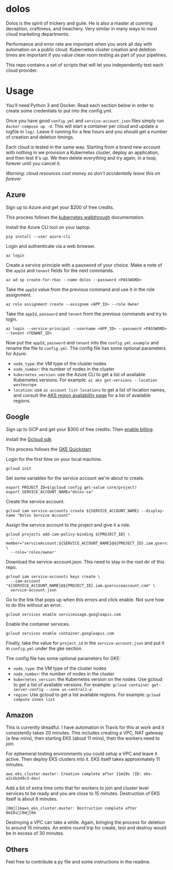 # dolos

Dolos is the spirit of trickery and guile. He is also a master at cunning deception, craftiness, and treachery. Very similar in many ways to most cloud marketing departments.

Performance and error rate are important when you work all day with automation on a public cloud. Kubernetes cluster creation and deletion times are important if you value clean room testing as part of your pipelines.

This repo contains a set of scripts that will let you independently test each cloud provider.

# Usage

You'll need Python 3 and Docker. Read each section below in order to create some credentials to put into the config.yml.

Once you have good `config.yml` and `service-account.json` files simply run `docker-compose up -d`. This will start a container per cloud and update a logfile in `log/`. Leave it running for a few hours and you should get a number of creation and deletion timings.

Each cloud is tested in the same way. Starting from a brand new account with nothing in we provision a Kubernetes cluster, deploy an application, and then test it's up. We then delete everything and try again, in a loop, forever until you cancel it.

*Warning: cloud resources cost money so don't accidentally leave this on forever*


## Azure

Sign up to Azure and get your $200 of free credits.

This process follows the [kubernetes walkthrough](https://docs.microsoft.com/en-us/azure/aks/kubernetes-walkthrough) documentation.

Install the Azure CLI tool on your laptop.
```
pip install --user azure-cli
```

Login and authenticate via a web browser.
```
az login
```

Create a service principle with a password of your choice. Make a note of the `appId` and `tenant` fields for the next commands.
```
az ad sp create-for-rbac --name dolos --password <PASSWORD>
```

Take the `appId` value from the previous command and use it in the role assignment.
```
az role assignment create --assignee <APP_ID> --role Owner
```

Take the `appId`, `password` and `tenant` from the previous commands and try to login.
```
az login --service-principal --username <APP_ID> --password <PASSWORD> --tenant <TENANT_ID>
```

Now put the `appId`, `password` and `tenant` into the `config.yml.example` and rename the file to `config.yml`. The
config file has some optional parameters for Azure:
- `node_type`: the VM type of the cluster nodes
- `node_number`: the number of nodes in the cluster
- `kubernetes_version`: use the Azure CLI to get a list of available Kubernetes versions. For example: `az aks get-versions --location westeurope`
- `location`: use `az account list-locations` to get a list of location names, and consult the [AKS region availability page](https://docs.microsoft.com/en-us/azure/aks/container-service-quotas) for a list of available regions.

## Google

Sign up to GCP and get your $300 of free credits. Then [enable billing](https://cloud.google.com/billing/docs/how-to/modify-project?visit_id=636756998918052718-1229259697&rd=1#enable-billing).

Install the [Gcloud sdk](https://cloud.google.com/sdk/docs/quickstarts)

This process follows the [GKE Quickstart](https://cloud.google.com/kubernetes-engine/docs/quickstart)

Login for the first time on your local machine.
```
gcloud init
```

Set some variables for the service account we're about to create.
```
export PROJECT_ID=$(gcloud config get-value core/project)
export SERVICE_ACCOUNT_NAME="dolos-sa"
```

Create the service account.
```
gcloud iam service-accounts create ${SERVICE_ACCOUNT_NAME} --display-name "Dolos Service Account"
```

Assign the service account to the project and give it a role.
```
gcloud projects add-iam-policy-binding ${PROJECT_ID} \
  --member="serviceAccount:${SERVICE_ACCOUNT_NAME}@${PROJECT_ID}.iam.gserviceaccount.com" \
  --role='roles/owner'
```

Download the service-account.json. This need to stay in the root dir of this repo.
```
gcloud iam service-accounts keys create \
  --iam-account "${SERVICE_ACCOUNT_NAME}@${PROJECT_ID}.iam.gserviceaccount.com" \
  service-account.json
```

Go to the link that pops up when this errors and click enable. Not sure how to do this without an error.
```
gcloud services enable serviceusage.googleapis.com
```

Enable the container services.
```
gcloud services enable container.googleapis.com
```

Finally, take the value for `project_id` in the `service-account.json` and put it in `config.yml` under the gke section.

The config file has some optional parameters for GKE:
- `node_type`: the VM type of the cluster nodes
- `node_number`: the number of nodes in the cluster
- `kubernetes_version`: the Kubernetes version on the nodes. Use gcloud to get a list of available versions. For example:
  `gcloud container get-server-config --zone us-central1-a`
- `region`: Use gcloud to get a list available regions. For example: `gcloud compute zones list`


## Amazon

This is currently dreadful. I have automation in Travis for this at work and it consistently takes 20 minutes. This includes creating a VPC, NAT gateway (a few mins), then starting EKS (about 11 mins), then the workers need to join.

For ephemeral testing environments you could setup a VPC and leave it active. Then deploy EKS clusters into it. EKS itself takes approximately 11 minutes.

```
aws_eks_cluster.master: Creation complete after 11m19s (ID: eks-a2ceb349c3-dev)
```

Add a bit of extra time onto that for workers to join and cluster level services to be ready and you are close to 15 minutes. Destruction of EKS itself is about 8 minutes.

```
[0m[1maws_eks_cluster.master: Destruction complete after 8m18s[0m[0m
```
 
Destroying a VPC can take a while. Again, bringing the process for deletion to around 15 minutes. An entire round trip for create, test and destroy would be in excess of 30 minutes.

## Others

Feel free to contribute a py file and some instructions in the readme.
